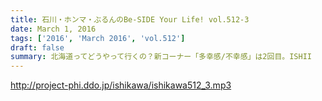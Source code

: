 ```yaml
---
title: 石川・ホンマ・ぶるんのBe-SIDE Your Life! vol.512-3
date: March 1, 2016
tags: ['2016', 'March 2016', 'vol.512']
draft: false
summary: 北海道ってどうやって行くの？新コーナー「多幸感/不幸感」は2回目。ISHII
---
```


http://project-phi.ddo.jp/ishikawa/ishikawa512_3.mp3